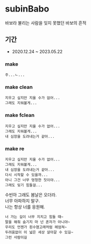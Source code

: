 # subinBabo

바보라 불리는 사람을 잊지 못했던 바보의 흔적

## 기간
- 2020.12.24 ~ 2023.05.22

### make
```shell
주...ㄴ...
```

### make clean
```shell
지우고 싶지만 지울 수가 없어...
그래도 지워볼게...
```

### make fclean
```shell
지우고 싶지만 지울 수가 없어...
그래도 지워볼게...
내 심장을 도려내는거 같아...
```

### make re
```shell
지우고 싶지만 지울 수가 없어...
그래도 지워볼게...
내 심장을 도려내는거 같아...
다시 시작할 수 있을까...
아니 그건 너무 멍청한 짓이야...
그래도 잊기 힘들걸...
```

수빈아 그래도 봄날은 오더라.  
너무 아파하지 말구.  
나는 항상 너를 응원해.  

```shell
너 가는 길이 너무 지치고 힘들 때~
말을 해줘 숨기지 마 넌 혼자가 아니야~
우리도 언젠가 흰수염고래처럼 헤엄쳐~
두려움없이 이 넓은 세상 살아갈 수 있길~
그런 사람이길
```
